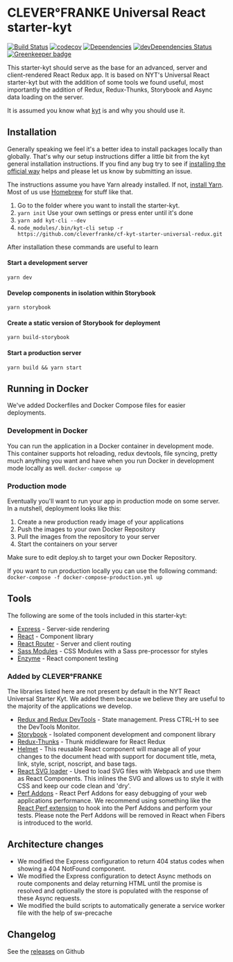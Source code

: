 # CLEVER°FRANKE Universal React starter-kyt

[![Build Status](https://travis-ci.org/cleverfranke/cf-kyt-starter-universal-redux.svg?branch=master)](https://travis-ci.org/cleverfranke/cf-kyt-starter-universal-redux) [![codecov](https://codecov.io/gh/cleverfranke/cf-kyt-starter-universal-redux/branch/master/graph/badge.svg)](https://codecov.io/gh/cleverfranke/cf-kyt-starter-universal-redux) [![Dependencies](https://david-dm.org/cleverfranke/cf-kyt-starter-universal-redux.svg)](https://david-dm.org/cleverfranke/cf-kyt-starter-universal-redux) [![devDependencies Status](https://david-dm.org/cleverfranke/cf-kyt-starter-universal-redux/dev-status.svg)](https://david-dm.org/cleverfranke/cf-kyt-starter-universal-redux?type=dev)
[![Greenkeeper badge](https://badges.greenkeeper.io/cleverfranke/cf-kyt-starter-universal-redux.svg)](https://greenkeeper.io/)


This starter-kyt should serve as the base for an advanced, server and client-rendered React Redux app. It is based on NYT's Universal React starter-kyt but with the addition of some tools we found useful, most importantly the addition of Redux, Redux-Thunks, Storybook and Async data loading on the server.

It is assumed you know what [kyt](https://github.com/NYTimes/kyt) is and why you should use it.

## Installation

Generally speaking we feel it's a better idea to install packages locally than globally. That's why our setup instructions differ a little bit from the kyt general installation instructions. If you find any bug try to see if [installing the official way](https://github.com/NYTimes/kyt#quick-start) helps and please let us know by submitting an issue.

The instructions assume you have Yarn already installed. If not, [install Yarn](https://yarnpkg.com/lang/en/docs/install/). Most of us use [Homebrew](https://brew.sh/) for stuff like that.

1. Go to the folder where you want to install the starter-kyt.
2. `yarn init`
Use your own settings or press enter until it's done
3. `yarn add kyt-cli --dev`
4. `node_modules/.bin/kyt-cli setup -r https://github.com/cleverfranke/cf-kyt-starter-universal-redux.git`

After installation these commands are useful to learn

#### Start a development server
`yarn dev`

#### Develop components in isolation within Storybook
`yarn storybook`

#### Create a static version of Storybook for deployment
`yarn build-storybook`

#### Start a production server
`yarn build && yarn start`


## Running in Docker

We've added Dockerfiles and Docker Compose files for easier deployments.

### Development in Docker
You can run the application in a Docker container in development mode. This container supports hot reloading, redux devtools, file syncing, pretty much anything you want and have when you run Docker in development mode locally as well.
`docker-compose up`

### Production mode
Eventually you'll want to run your app in production mode on some server.
In a nutshell, deployment looks like this:

1. Create a new production ready image of your applications
2. Push the images to your own Docker Repository
3. Pull the images from the repository to your server
4. Start the containers on your server

Make sure to edit deploy.sh to target your own Docker Repository.

If you want to run production locally you can use the following command:
`docker-compose -f docker-compose-production.yml up`

## Tools

The following are some of the tools included in this starter-kyt:

- [Express](https://expressjs.com/) - Server-side rendering
- [React](https://facebook.github.io/react/) - Component library
- [React Router](https://github.com/reactjs/react-router) - Server and client routing
- [Sass Modules](https://github.com/css-modules/css-modules) - CSS Modules with a Sass pre-processor for styles
- [Enzyme](https://github.com/airbnb/enzyme) - React component testing

### Added by CLEVER°FRANKE

The libraries listed here are not present by default in the NYT React Universal Starter Kyt. We added them because we believe they are useful to the majority of the applications we develop.

- [Redux and Redux DevTools](https://github.com/reactjs/redux) - State management. Press CTRL-H to see the DevTools Monitor.
- [Storybook](https://getstorybook.io/) - Isolated component development and component library
- [Redux-Thunks](https://github.com/gaearon/redux-thunk) - Thunk middleware for React Redux
- [Helmet](https://github.com/nfl/react-helmet) - This reusable React component will manage all of your changes to the document head with support for document title, meta, link, style, script, noscript, and base tags.
- [React SVG loader](https://github.com/boopathi/react-svg-loader) - Used to load SVG files with Webpack and use them as React Components. This inlines the SVG and allows us to style it with CSS and keep our code clean and 'dry'.
- [Perf Addons](https://www.npmjs.com/package/react-addons-perf) - React Perf Addons for easy debugging of your web applications performance. We recommend using something like the [React Perf extension](https://chrome.google.com/webstore/detail/react-perf/hacmcodfllhbnekmghgdlplbdnahmhmm) to hook into the Perf Addons and perform your tests. Please note the Perf Addons will be removed in React when Fibers is introduced to the world.

## Architecture changes
- We modified the Express configuration to return 404 status codes when showing a 404 NotFound component.
- We modified the Express configuration to detect Async methods on route components and delay returning HTML until the promise is resolved and optionally the store is populated with the response of these Async requests.
- We modified the build scripts to automatically generate a service worker file with the help of sw-precache

## Changelog
See the [releases](https://github.com/cleverfranke/cf-kyt-starter-universal-redux/releases) on Github
